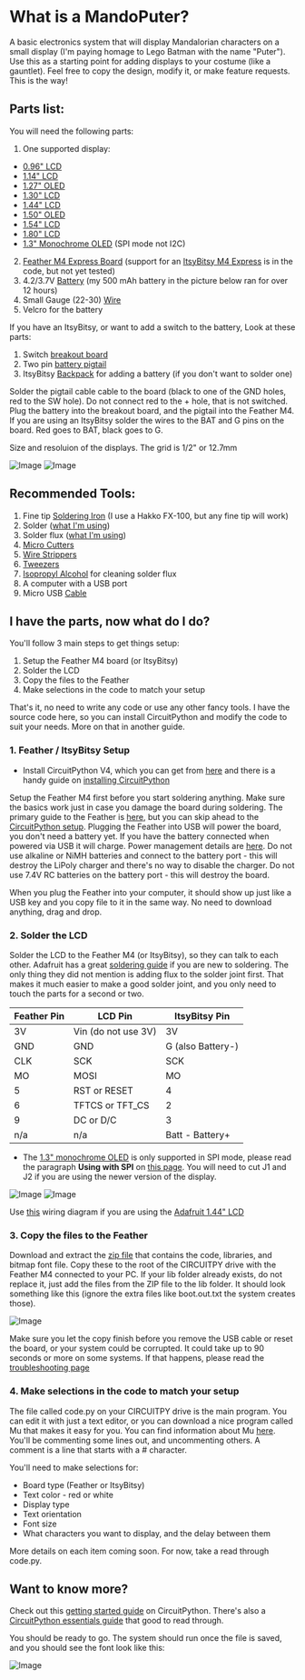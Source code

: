 # What is a MandoPuter?

A basic electronics system that will display Mandalorian characters on a small display (I'm paying homage to Lego Batman with the name "Puter"). Use this as a starting point for adding displays to your costume (like a gauntlet). Feel free to copy the design, modify it, or make feature requests. This is the way!

## Parts list:

You will need the following parts:

1) One supported display:
- [0.96" LCD](https://www.adafruit.com/product/684)
- [1.14" LCD](https://www.adafruit.com/product/4383)
- [1.27" OLED](https://www.adafruit.com/product/1673)
- [1.30" LCD](https://www.adafruit.com/product/4313)
- [1.44" LCD](https://www.adafruit.com/product/2088)
- [1.50" OLED](https://www.adafruit.com/product/1431)
- [1.54" LCD](https://www.adafruit.com/product/3787)
- [1.80" LCD](https://www.adafruit.com/product/358)
- [1.3" Monochrome OLED](https://www.adafruit.com/product/938) (SPI mode not I2C)
2) [Feather M4 Express Board](https://www.adafruit.com/product/3857) (support for an [ItsyBitsy M4 Express](https://www.adafruit.com/product/3800) is in the code, but not yet tested)
3) 4.2/3.7V [Battery](https://www.adafruit.com/category/917) (my 500 mAh battery in the picture below ran for over 12 hours)
4) Small Gauge (22-30) [Wire](https://www.amazon.com/Stranded-Nano-Flexible-Insulated-Electrical/dp/B07DCV7BDD/ref=sr_1_1_sspa?keywords=24+gauge+wire&qid=1577768346&sr=8-1-spons&psc=1&spLa=ZW5jcnlwdGVkUXVhbGlmaWVyPUEzR1IxUzhXVlJRMFoxJmVuY3J5cHRlZElkPUEwMjE2ODM0MTRRSVkyQlBIRTZJSiZlbmNyeXB0ZWRBZElkPUEwNzE2MTQ1UURZTURJT0VDUEMzJndpZGdldE5hbWU9c3BfYXRmJmFjdGlvbj1jbGlja1JlZGlyZWN0JmRvTm90TG9nQ2xpY2s9dHJ1ZQ==) 
5) Velcro for the battery

If you have an ItsyBitsy, or want to add a switch to the battery, Look at these parts:

1) Switch [breakout board](https://www.adafruit.com/product/1863)
2) Two pin [battery pigtail](https://www.adafruit.com/product/261)
3) ItsyBitsy [Backpack](https://www.adafruit.com/product/2124) for adding a battery (if you don't want to solder one)

Solder the pigtail cable cable to the board (black to one of the GND holes, red to the SW hole). Do not connect red to the + hole, that is not switched. Plug the battery into the breakout board, and the pigtail into the Feather M4. If you are using an ItsyBitsy solder the wires to the BAT and G pins on the board. Red goes to BAT, black goes to G.

Size and resoluion of the displays. The grid is 1/2" or 12.7mm

![Image](Microcontrollers.jpg)
![Image](LCDs.jpg)

## Recommended Tools:

1) Fine tip [Soldering Iron](https://www.amazon.com/Hakko-FX888D29BY-ESD-Safe-Digital-Soldering/dp/B00OSM27T8?ref_=ast_bbp_dp) (I use a Hakko FX-100, but any fine tip will work)
2) Solder ([what I'm using](https://www.amazon.com/gp/product/B00FGHTZFI/ref=ppx_yo_dt_b_search_asin_title?ie=UTF8&psc=1))
3) Solder flux ([what I'm using](https://www.amazon.com/gp/product/B01N8ZX7ZQ/ref=ppx_yo_dt_b_search_asin_title?ie=UTF8&psc=1))
4) [Micro Cutters](https://www.amazon.com/gp/product/B0765NMV68/ref=ppx_yo_dt_b_search_asin_title?ie=UTF8&psc=1)
5) [Wire Strippers](https://www.amazon.com/dp/B000XEUPMQ/ref=twister_B07JCDW6X6?_encoding=UTF8&psc=1)
6) [Tweezers](https://www.amazon.com/gp/product/B01MA5CCDO/ref=ppx_yo_dt_b_search_asin_title?ie=UTF8&psc=1)
7) [Isopropyl Alcohol](https://www.amazon.com/gp/product/B005DNQX3C/ref=ppx_yo_dt_b_search_asin_title?ie=UTF8&psc=1) for cleaning solder flux
8) A computer with a USB port
9) Micro USB [Cable](https://www.amazon.com/AmazonBasics-Male-Micro-Cable-Black/dp/B0711PVX6Z/ref=sxin_2_ac_d_rm?ac_md=0-0-bWljcm8gdXNiIGNhYmxl-ac_d_rm&keywords=micro+USB+cable&pd_rd_i=B0711PVX6Z&pd_rd_r=0c98cacf-0fa0-4c33-a20e-4d50696b8c55&pd_rd_w=EvHyD&pd_rd_wg=74RAP&pf_rd_p=e2f20af2-9651-42af-9a45-89425d5bae34&pf_rd_r=DBF2336PKCKSAH0KHNCG&psc=1&qid=1577768200)

## I have the parts, now what do I do?

You'll follow 3 main steps to get things setup:

1) Setup the Feather M4 board (or ItsyBitsy)
2) Solder the LCD
3) Copy the files to the Feather
4) Make selections in the code to match your setup

That's it, no need to write any code or use any other fancy tools. I have the source code here, so you can install CircuitPython and modify the code to suit your needs. More on that in another guide.

### 1. Feather / ItsyBitsy Setup

- Install CircuitPython V4, which you can get from [here](https://circuitpython.org/board/feather_m4_express/) and there is a handy guide on [installing CircuitPython](https://learn.adafruit.com/welcome-to-circuitpython/installing-circuitpython)

Setup the Feather M4 first before you start soldering anything. Make sure the basics work just in case you damage the board during soldering. The primary guide to the Feather is [here](https://learn.adafruit.com/adafruit-feather-m4-express-atsamd51), but you can skip ahead to the [CircuitPython setup](https://learn.adafruit.com/adafruit-feather-m4-express-atsamd51/circuitpython). Plugging the Feather into USB will power the board, you don't need a battery yet. If you have the battery connected when powered via USB it will charge. Power management details are [here](https://learn.adafruit.com/adafruit-feather-m4-express-atsamd51/power-management). Do not use alkaline or NiMH batteries and connect to the battery port - this will destroy the LiPoly charger and there's no way to disable the charger. Do not use 7.4V RC batteries on the battery port - this will destroy the board.

When you plug the Feather into your computer, it should show up just like a USB key and you copy file to it in the same way. No need to download anything, drag and drop.

### 2. Solder the LCD

Solder the LCD to the Feather M4 (or ItsyBitsy), so they can talk to each other. Adafruit has a great [soldering guide](https://learn.adafruit.com/adafruit-guide-excellent-soldering) if you are new to soldering. The only thing they did not mention is adding flux to the solder joint first. That makes it much easier to make a good solder joint, and you only need to touch the parts for a second or two.

Feather Pin | LCD Pin | ItsyBitsy Pin
------------ | ------------- | ------------
3V | Vin (do not use 3V) | 3V
GND | GND | G (also Battery-)
CLK | SCK | SCK
MO | MOSI | MO
5 | RST or RESET | 4
6 | TFTCS or TFT_CS | 2
9 | DC or D/C | 3
n/a | n/a | Batt - Battery+

* The [1.3" monochrome OLED](https://www.adafruit.com/product/938) is only supported in SPI mode, please read the paragraph **Using with SPI** on [this page](https://learn.adafruit.com/monochrome-oled-breakouts/wiring-128x64-oleds). You will need to cut J1 and J2 if you are using the newer version of the display.

![Image](Adafruit_1-14_Wiring.jpg)
![Image](ItsyBitsyWiring.jpg)

Use [this](Adafruit_1-44_Wiring.jpg) wiring diagram if you are using the [Adafruit 1.44" LCD](https://www.adafruit.com/product/2088)

### 3. Copy the files to the Feather

Download and extract the [zip file](MandoPuter.zip) that contains the code, libraries, and bitmap font file. Copy these to the root of the CIRCUITPY drive with the Feather M4 connected to your PC. If your lib folder already exists, do not replace it, just add the files from the ZIP file to the lib folder. It should look something like this (ignore the extra files like boot.out.txt the system creates those).

![Image](Files.jpg)

Make sure you let the copy finish before you remove the USB cable or reset the board, or your system could be corrupted. It could take up to 90 seconds or more on some systems. If that happens, please read the [troubleshooting page](https://learn.adafruit.com/adafruit-feather-m4-express-atsamd51/troubleshooting)

### 4. Make selections in the code to match your setup

The file called code.py on your CIRCUITPY drive is the main program. You can edit it with just a text editor, or you can download a nice program called Mu that makes it easy for you. You can find information about Mu [here](https://learn.adafruit.com/welcome-to-circuitpython/installing-mu-editor). You'll be commenting some lines out, and uncommenting others. A comment is a line that starts with a # character.

You'll need to make selections for:

- Board type (Feather or ItsyBitsy)
- Text color - red or white
- Display type
- Text orientation
- Font size
- What characters you want to display, and the delay between them

More details on each item coming soon. For now, take a read through code.py.

## Want to know more?

Check out this [getting started guide](https://learn.adafruit.com/welcome-to-circuitpython/overview) on CircuitPython. There's also a [CircuitPython essentials guide](https://learn.adafruit.com/circuitpython-essentials/circuitpython-essentials) that good to read through.

You should be ready to go. The system should run once the file is saved, and you should see the font look like this:

![Image](MandoPuter.jpg)
